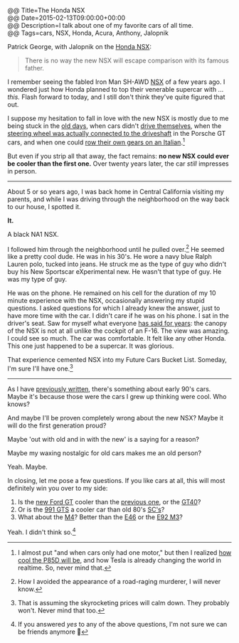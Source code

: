 @@ Title=The Honda NSX  
@@ Date=2015-02-13T09:00:00+00:00  
@@ Description=I talk about one of my favorite cars of all time.  
@@ Tags=cars, NSX, Honda, Acura, Anthony, Jalopnik  

Patrick George, with Jalopnik on the [Honda NSX][jalopnik]:
>There is no way the new NSX will escape comparison with its famous father.

I remember seeing the fabled Iron Man SH-AWD [NSX][wikia] of a few years ago. I wondered just how Honda planned to top their venerable supercar with ... *this.* Flash forward to today, and I still don't think they've quite figured that out. 

I suppose my hesitation to fall in love with the new NSX is mostly due to me being stuck in the [old days][youtube], when cars didn't [drive themselves][wsj], when the [steering wheel was actually connected to the driveshaft][total911] in the Porsche GT cars, and when one could [row their own gears on an Italian][wikipedia].[^f] 

But even if you strip all that away, the fact remains: **no new NSX could ever be cooler than the first one.** Over twenty years later, the car *still* impresses in person. 

<hr class="small" />

About 5 or so years ago, I was back home in Central California visiting my parents, and while I was driving through the neighborhood on the way back to our house, I spotted it. 

**It.**

A black NA1 NSX. 

I followed him through the neighborhood until he pulled over.[^s] He seemed like a pretty cool dude. He was in his 30's. He wore a navy blue Ralph Lauren polo, tucked into jeans. He struck me as the type of guy who didn't buy his New Sportscar eXperimental new. He wasn't that type of guy. He was my type of guy. 

He was on the phone. He remained on his cell for the duration of my 10 minute experience with the NSX, occasionally answering my stupid questions. I asked questions for which I already knew the answer, just to have more time with the car. I didn't care if he was on his phone. I sat in the driver's seat. Saw for myself what everyone [has said for years][youtube 2]: the canopy of the NSX is not at all unlike the cockpit of an F-16. The view was amazing. I could see so much. The car was comfortable. It felt like any other Honda. This one just happened to be a supercar. It was glorious. 

That experience cemented NSX into my Future Cars Bucket List. Someday, I'm sure I'll have one.[^o]

<hr class="small" />

As I have [previously written][prev], there's something about early 90's cars. Maybe it's because those were the cars I grew up thinking were cool. Who knows?

And maybe I'll be proven completely wrong about the new NSX? Maybe it will do the first generation proud? 

Maybe 'out with old and in with the new' is a saying for a reason?

Maybe my waxing nostalgic for old cars makes me an old person?

Yeah. Maybe. 

In closing, let me pose a few questions. If you like cars at all, this will most definitely win you over to my side:

1. Is the [new Ford GT][jalopnik 2] cooler than the [previous one][caranddriver], or the [GT40][youtube 3]? 
2. Or is the [991 GTS][youtube 4] a cooler car than old 80's [SC's][youtube 5]? 
3. What about the [M4][youtube 6]? Better than the [E46][youtube 7] or the [E92 M3][youtube 8]? 

Yeah. I didn't think so.[^ts]

[^f]: I almost put "and when cars only had one motor," but then I realized [how cool the P85D will be][teslamotors], and how Tesla is already changing the world in realtime. So, never mind that. 
[^o]: That is assuming the skyrocketing prices will calm down. They probably won't. Never mind that too. 
[^s]: How I avoided the appearance of a road-raging murderer, I will never know. 
[^ts]: If you answered *yes* to any of the above questions, I'm not sure we can be friends anymore 🚗

[caranddriver]: http://www.caranddriver.com/reviews/2005-ford-gt-road-test-review
[jalopnik]: http://jalopnik.com/driving-a-supercharged-zanardi-edition-acura-nsx-was-a-1684602295
[jalopnik 2]: http://jalopnik.com/ford-gt-this-is-it-1678893649
[prev]: @@SiteRoot@@/2015/1/12/we-love-cars
[teslamotors]: http://www.teslamotors.com/blog/dual-motor-model-s-and-autopilot
[total911]: http://www.total911.com/opinion-in-defence-of-the-porsche-991s-electric-power-steering/
[wikia]: http://ironman.wikia.com/wiki/Acura_NSX
[wikipedia]: https://en.wikipedia.org/wiki/Ferrari_458
[wsj]: http://blogs.wsj.com/digits/2015/02/02/uber-chases-google-in-self-driving-cars/
[youtube]: https://www.youtube.com/watch?v=BJ3vTFHDa_4
[youtube 2]: https://www.youtube.com/watch?v=uebXYuTYrPE
[youtube 3]: https://www.youtube.com/watch?v=c3Wbgl_ZP_A
[youtube 4]: https://www.youtube.com/watch?v=Atyd84SGnBM
[youtube 5]: https://www.youtube.com/watch?v=w7qVyKKE0UM
[youtube 6]: https://www.youtube.com/watch?v=e7LgNeodoDo
[youtube 7]: https://www.youtube.com/watch?v=bLCa67RngWs
[youtube 8]: https://www.youtube.com/watch?v=dFva5Z8hio8